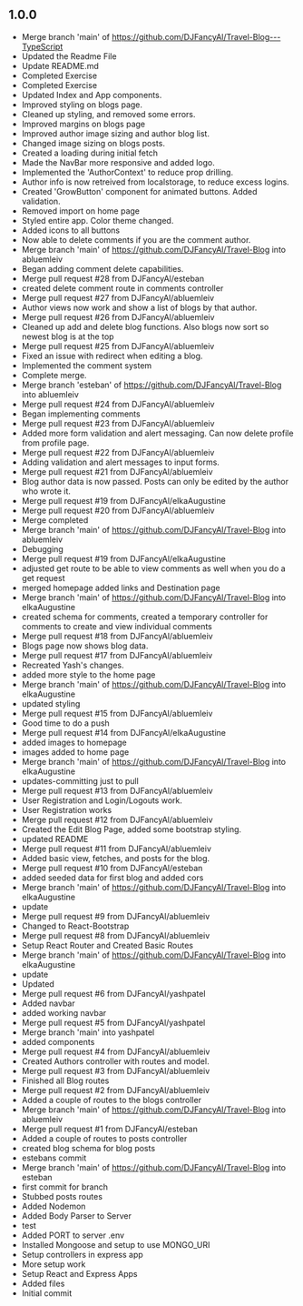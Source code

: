 ## 1.0.0

- Merge branch 'main' of https://github.com/DJFancyAl/Travel-Blog---TypeScript
- Updated the Readme File
- Update README.md
- Completed Exercise
- Completed Exercise
- Updated Index and App components.
- Improved styling on blogs page.
- Cleaned up styling, and removed some errors.
- Improved margins on blogs page
- Improved author image sizing and author blog list.
- Changed image sizing on blogs posts.
- Created a loading during initial fetch
- Made the NavBar more responsive and added logo.
- Implemented the 'AuthorContext' to reduce prop drilling.
- Author info is now retreived from localstorage, to reduce excess logins.
- Created 'GrowButton' component for animated buttons. Added validation.
- Removed import on home page
- Styled entire app. Color theme changed.
- Added icons to all buttons
- Now able to delete comments if you are the comment author.
- Merge branch 'main' of https://github.com/DJFancyAl/Travel-Blog into abluemleiv
- Began adding comment delete capabilities.
- Merge pull request #28 from DJFancyAl/esteban
- created delete comment route in comments controller
- Merge pull request #27 from DJFancyAl/abluemleiv
- Author views now work and show a list of blogs by that author.
- Merge pull request #26 from DJFancyAl/abluemleiv
- Cleaned up add and delete blog functions. Also blogs now sort so newest blog is at the top
- Merge pull request #25 from DJFancyAl/abluemleiv
- Fixed an issue with redirect when editing a blog.
- Implemented the comment system
- Complete merge.
- Merge branch 'esteban' of https://github.com/DJFancyAl/Travel-Blog into abluemleiv
- Merge pull request #24 from DJFancyAl/abluemleiv
- Began implementing comments
- Merge pull request #23 from DJFancyAl/abluemleiv
- Added more form validation and alert messaging. Can now delete profile from profile page.
- Merge pull request #22 from DJFancyAl/abluemleiv
- Adding validation and alert messages to input forms.
- Merge pull request #21 from DJFancyAl/abluemleiv
- Blog author data is now passed. Posts can only be edited by the author who wrote it.
- Merge pull request #19 from DJFancyAl/elkaAugustine
- Merge pull request #20 from DJFancyAl/abluemleiv
- Merge completed
- Merge branch 'main' of https://github.com/DJFancyAl/Travel-Blog into abluemleiv
- Debugging
- Merge pull request #19 from DJFancyAl/elkaAugustine
- adjusted get route to be able to view comments as well when you do a get request
- merged homepage added links and Destination page
- Merge branch 'main' of https://github.com/DJFancyAl/Travel-Blog into elkaAugustine
- created schema for comments, created a temporary controller for comments to create and view individual comments
- Merge pull request #18 from DJFancyAl/abluemleiv
- Blogs page now shows blog data.
- Merge pull request #17 from DJFancyAl/abluemleiv
- Recreated Yash's changes.
- added more style to the home page
- Merge branch 'main' of https://github.com/DJFancyAl/Travel-Blog into elkaAugustine
- updated styling
- Merge pull request #15 from DJFancyAl/abluemleiv
- Good time to do a push
- Merge pull request #14 from DJFancyAl/elkaAugustine
- added images to homepage
- images added to home page
- Merge branch 'main' of https://github.com/DJFancyAl/Travel-Blog into elkaAugustine
- updates-committing just to pull
- Merge pull request #13 from DJFancyAl/abluemleiv
- User Registration and Login/Logouts work.
- User Registration works
- Merge pull request #12 from DJFancyAl/abluemleiv
- Created the Edit Blog Page, added some bootstrap styling.
- updated README
- Merge pull request #11 from DJFancyAl/abluemleiv
- Added basic view, fetches, and posts for the blog.
- Merge pull request #10 from DJFancyAl/esteban
- added seeded data for first blog and added cors
- Merge branch 'main' of https://github.com/DJFancyAl/Travel-Blog into elkaAugustine
- update
- Merge pull request #9 from DJFancyAl/abluemleiv
- Changed to React-Bootstrap
- Merge pull request #8 from DJFancyAl/abluemleiv
- Setup React Router and Created Basic Routes
- Merge branch 'main' of https://github.com/DJFancyAl/Travel-Blog into elkaAugustine
- update
- Updated
- Merge pull request #6 from DJFancyAl/yashpatel
- Added navbar
- added working navbar
- Merge pull request #5 from DJFancyAl/yashpatel
- Merge branch 'main' into yashpatel
- added components
- Merge pull request #4 from DJFancyAl/abluemleiv
- Created Authors controller with routes and model.
- Merge pull request #3 from DJFancyAl/abluemleiv
- Finished all Blog routes
- Merge pull request #2 from DJFancyAl/abluemleiv
- Added a couple of routes to the blogs controller
- Merge branch 'main' of https://github.com/DJFancyAl/Travel-Blog into abluemleiv
- Merge pull request #1 from DJFancyAl/esteban
- Added a couple of routes to posts controller
- created blog schema for blog posts
- estebans commit
- Merge branch 'main' of https://github.com/DJFancyAl/Travel-Blog into esteban
- first commit for branch
- Stubbed posts routes
- Added Nodemon
- Added Body Parser to Server
- test
- Added PORT to server .env
- Installed Mongoose and setup to use MONGO_URI
- Setup controllers in express app
- More setup work
- Setup React and Express Apps
- Added files
- Initial commit
